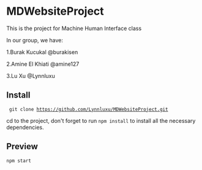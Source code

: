 # MDWebsiteProject
This is the project for Machine Human Interface class

In our group, we have:

1.Burak Kucukal @burakisen

2.Amine El Khiati @amine127

3.Lu Xu @Lynnluxu

## Install

<code> git clone https://github.com/Lynnluxu/MDWebsiteProject.git </code>

cd to the project, don't forget to run <code>npm install</code> to install all the necessary dependencies.

## Preview
<code>npm start</code>
